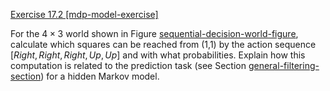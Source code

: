 [Exercise 17.2 \[mdp-model-exercise\]](ex_2/)

For the $4\times 3$ world shown in
Figure [sequential-decision-world-figure](#/), calculate
which squares can be reached from (1,1) by the action sequence
$[{Right},{Right},{Right},{Up},{Up}]$ and with what
probabilities. Explain how this computation is related to the prediction
task (see Section [general-filtering-section](#/)) for a
hidden Markov model.

